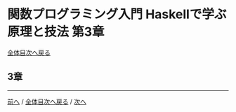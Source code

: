 # 関数プログラミング入門 Haskellで学ぶ原理と技法 第3章
[全体目次へ戻る](index.md)

## 3章

***

[前へ](c2.md) /
[全体目次へ戻る](index.md) /
[次へ](c4.md)
